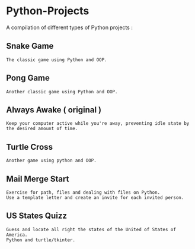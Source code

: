 # Python-Projects
A compilation of different types of Python projects :

  ## Snake Game
    The classic game using Python and OOP.
  ## Pong Game
    Another classic game using Python and OOP.
  ## Always Awake ( original )
    Keep your computer active while you're away, preventing idle state by the desired amount of time.
    
  ## Turtle Cross 
    Another game using python and OOP.
    
  ## Mail Merge Start
    Exercise for path, files and dealing with files on Python. 
    Use a template letter and create an invite for each invited person.
    
  ## US States Quizz
    Guess and locate all right the states of the United of States of America.
    Python and turtle/tkinter.

